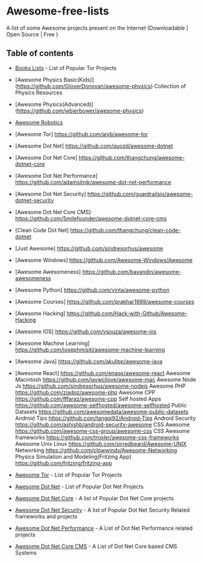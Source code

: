 # Awesome-free-lists
A list of some Awesome projects present on the Internet (Downloadable | Open Source | Free )


## Table of contents
* [Books Lists](https://github.com/learn-anything/books) - List of Popular Tor Projects
* [Awesome Physics Basic(Kids)]	(https://github.com/GloverDonovan/awesome-physics) Collection of Physics Resources
* [Awesome Physics(Advanced)]	(https://github.com/wbierbower/awesome-physics)
* [Awesome Robotics](https://github.com/ahundt/awesome-robotics)
* [Awesome Tor]	https://github.com/ajvb/awesome-tor
* [Awesome Dot Net]	https://github.com/quozd/awesome-dotnet
* [Awesome Dot Net Core]	https://github.com/thangchung/awesome-dotnet-core
* [Awesome Dot Net Performance]	https://github.com/adamsitnik/awesome-dot-net-performance
* [Awesome Dot Net Security]	https://github.com/guardrailsio/awesome-dotnet-security
* [Awesome Dot Net Core CMS]	https://github.com/Smilefounder/awesome-dotnet-core-cms
* [Clean Code Dot Net]	https://github.com/thangchung/clean-code-dotnet
* [Just Awesome]	https://github.com/sindresorhus/awesome
* [Awesome Windows]	https://github.com/Awesome-Windows/Awesome
* [Awesome Awesomeness]	https://github.com/bayandin/awesome-awesomeness
* [Awesome Python]	https://github.com/vinta/awesome-python
* [Awesome Courses]	https://github.com/prakhar1989/awesome-courses
* [Awesome Hacking]	https://github.com/Hack-with-Github/Awesome-Hacking
* [Awesome IOS]	https://github.com/vsouza/awesome-ios
* [Awesome Machine Learning]	https://github.com/josephmisiti/awesome-machine-learning
* [Awesome Java]	https://github.com/akullpp/awesome-java
* [Awesome React]	https://github.com/enaqx/awesome-react
Awesome Macintosh	https://github.com/jaywcjlove/awesome-mac
Awesome Node Js	https://github.com/sindresorhus/awesome-nodejs
Awesome PHP	https://github.com/ziadoz/awesome-php
Awesome CPP	https://github.com/fffaraz/awesome-cpp
Self hosted Apps	https://github.com/awesome-selfhosted/awesome-selfhosted
Public Datasets	https://github.com/awesomedata/awesome-public-datasets
Android Tips	https://github.com/tangqi92/Android-Tips
Android Security	https://github.com/ashishb/android-security-awesome
CSS Awesome	https://github.com/awesome-css-group/awesome-css
CSS Awesome frameworks	https://github.com/troxler/awesome-css-frameworks
Awesome Unix Linux	https://github.com/sirredbeard/Awesome-UNIX
Networking	https://github.com/clowwindy/Awesome-Networking
Physics Simulation and Modeling(Fritzing App)	https://github.com/fritzing/fritzing-app








* [Awesome Tor](https://github.com/ajvb/awesome-tor) - List of Popular Tor Projects
* [Awesome Dot Net](https://github.com/quozd/awesome-dotnet) - List of Popular Dot Net Projects
* [Awesome Dot Net Core](https://github.com/thangchung/awesome-dotnet-core) - A list of Popular Dot Net Core projects
* [Awesome Dot Net Security](https://github.com/guardrailsio/awesome-dotnet-security) - A list of Popular Dot Net Security Related frameworks and projects
* [Awesome Dot Net Performance](https://github.com/adamsitnik/awesome-dot-net-performance) - A List of Dot Net Performance related projects
* [Awesome Dot Net Core CMS](https://github.com/Smilefounder/awesome-dotnet-core-cms) - A List of Dot Net Core based CMS Systems

